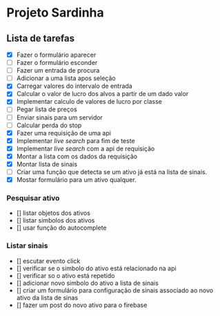 # Projeto Sardinha

## Lista de tarefas

- [x] Fazer o formulário aparecer
- [ ] Fazer o formulário esconder
- [ ] Fazer um entrada de procura
- [ ] Adicionar a uma lista apos seleção
- [x] Carregar valores do intervalo de entrada
- [x] Calcular o valor de lucro dos alvos a partir de um dado valor
- [x] Implementar calculo de valores de lucro por classe
- [ ] Pegar lista de preços
- [ ] Enviar sinais para um servidor
- [ ] Calcular perda do stop
- [x] Fazer uma requisição de uma api
- [x] Implementar *live search* para fim de teste
- [x] Implementar *live search* com a api de requisição
- [x] Montar a lista com os dados da requisição
- [x] Montar lista de sinais
- [ ] Criar uma função que detecta se um ativo já está na lista de sinais.
- [x] Mostar formulário para um ativo qualquer.

### Pesquisar ativo
- [] listar objetos dos ativos
- [] listar simbolos dos ativos
- [] usar função do autocomplete

### Listar sinais
- [] escutar evento click
- [] verificar se o simbolo do ativo está relacionado na api
- [] verificar so o ativo está repetido
- [] adicionar novo simbolo do ativo a lista de sinais
- [] criar um formulário para configuração de sinais associado ao novo ativo da lista de sinas
- [] fazer um post do novo ativo para o firebase
